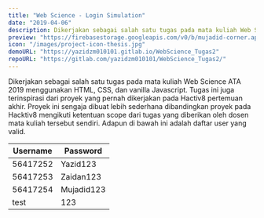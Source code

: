 ```yaml
---
title: "Web Science - Login Simulation"
date: "2019-04-06"
description: Dikerjakan sebagai salah satu tugas pada mata kuliah Web Science ATA 2019
preview: "https://firebasestorage.googleapis.com/v0/b/mujadid-corner.appspot.com/o/project_images%2FScreenshot_20231103_184801.png?alt=media"
icon: "/images/project-icon-thesis.jpg"
demoURL: "https://yazidzm010101.gitlab.io/WebScience_Tugas2"
repoURL: "https://gitlab.com/yazidzm010101/WebScience_Tugas2/"
---
```


Dikerjakan sebagai salah satu tugas pada mata kuliah Web Science ATA 2019 menggunakan HTML, CSS, dan vanilla Javascript. Tugas ini juga terinspirasi dari proyek yang pernah dikerjakan pada Hactiv8 pertemuan akhir. Proyek ini sengaja dibuat lebih sederhana dibandingkan proyek pada Hacktiv8 mengikuti ketentuan scope dari tugas yang diberikan oleh dosen mata kuliah tersebut sendiri. Adapun di bawah ini adalah daftar user yang valid.

| Username | Password   |
| -------- | ---------- |
| 56417252 | Yazid123   |
| 56417253 | Zaidan123  |
| 56417254 | Mujadid123 |
| test     | 123        |
